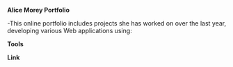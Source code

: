**Alice Morey Portfolio** 

-This online portfolio includes projects she has worked on over the last year, developing various Web applications using:

**Tools**



**Link**

